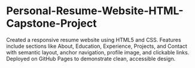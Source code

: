 # Personal-Resume-Website-HTML-Capstone-Project
Created a responsive resume website using HTML5 and CSS. Features include sections like About, Education, Experience, Projects, and Contact with semantic layout, anchor navigation, profile image, and clickable links. Deployed on GitHub Pages to demonstrate clean, accessible design.
